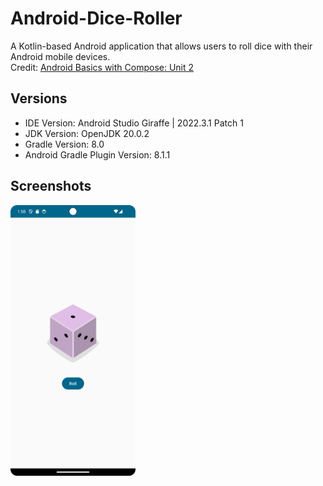 # Android-Dice-Roller

A Kotlin-based Android application that allows users to roll dice with their Android mobile devices.  
Credit: [Android Basics with Compose: Unit 2](https://developer.android.com/courses/android-basics-compose/unit-2)

## Versions

- IDE Version: Android Studio Giraffe | 2022.3.1 Patch 1  
- JDK Version: OpenJDK 20.0.2  
- Gradle Version: 8.0  
- Android Gradle Plugin Version: 8.1.1  

## Screenshots
<img src="imgs/user-interface.png" width="200px" />
